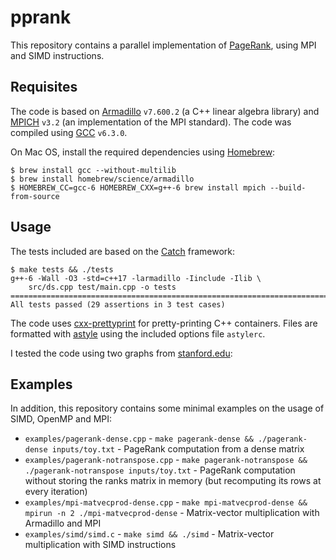 # pprank
This repository contains a parallel implementation of [PageRank](https://en.wikipedia.org/wiki/PageRank), using MPI and SIMD instructions.


## Requisites
The code is based on [Armadillo](http://arma.sourceforge.net/) `v7.600.2` (a C++ linear algebra library) and [MPICH](https://www.mpich.org/) `v3.2` (an implementation of the MPI standard). The code was compiled using [GCC](https://gcc.gnu.org/) `v6.3.0`.

On Mac OS, install the required dependencies using [Homebrew](http://brew.sh/):
```
$ brew install gcc --without-multilib
$ brew install homebrew/science/armadillo
$ HOMEBREW_CC=gcc-6 HOMEBREW_CXX=g++-6 brew install mpich --build-from-source
```


## Usage
The tests included are based on the [Catch](https://github.com/philsquared/Catch) framework:
```
$ make tests && ./tests
g++-6 -Wall -O3 -std=c++17 -larmadillo -Iinclude -Ilib \
    src/ds.cpp test/main.cpp -o tests
===============================================================================
All tests passed (29 assertions in 3 test cases)
```

The code uses [cxx-prettyprint](https://louisdx.github.io/cxx-prettyprint/) for pretty-printing C++ containers. Files are formatted with [astyle](http://astyle.sourceforge.net/) using the included options file `astylerc`.

I tested the code using two graphs from [stanford.edu](http://snap.stanford.edu/data/#web):


## Examples
In addition, this repository contains some minimal examples on the usage of SIMD, OpenMP and MPI:

- `examples/pagerank-dense.cpp` - `make pagerank-dense && ./pagerank-dense inputs/toy.txt` - PageRank computation from a dense matrix
- `examples/pagerank-notranspose.cpp` - `make pagerank-notranspose && ./pagerank-notranspose inputs/toy.txt` - PageRank computation without storing the ranks matrix in memory (but recomputing its rows at every iteration)
- `examples/mpi-matvecprod-dense.cpp` - `make mpi-matvecprod-dense && mpirun -n 2 ./mpi-matvecprod-dense` - Matrix-vector multiplication with Armadillo and MPI
- `examples/simd/simd.c` - `make simd && ./simd` - Matrix-vector multiplication with SIMD instructions


